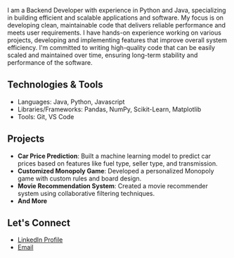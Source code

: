 I am a Backend Developer with experience in Python and Java, specializing in building efficient and scalable applications and software. My focus is on developing clean, maintainable code that delivers reliable performance and meets user requirements. I have hands-on experience working on various projects, developing and implementing features that improve overall system efficiency. I'm committed to writing high-quality code that can be easily scaled and maintained over time, ensuring long-term stability and performance of the software.

## Technologies & Tools
- Languages: Java, Python, Javascript
- Libraries/Frameworks: Pandas, NumPy,  Scikit-Learn, Matplotlib
- Tools: Git, VS Code

## Projects
- **Car Price Prediction**: Built a machine learning model to predict car prices based on features like fuel type, seller type, and transmission.
- **Customized Monopoly Game**: Developed a personalized Monopoly game with custom rules and board design.
- **Movie Recommendation System**: Created a movie recommender system using collaborative filtering techniques.
- **And More**

## Let's Connect
- [LinkedIn Profile](https://www.linkedin.com/in/muhammad-maaz-811771247/)
- [Email](mailto:mmaaz@upei.ca)


